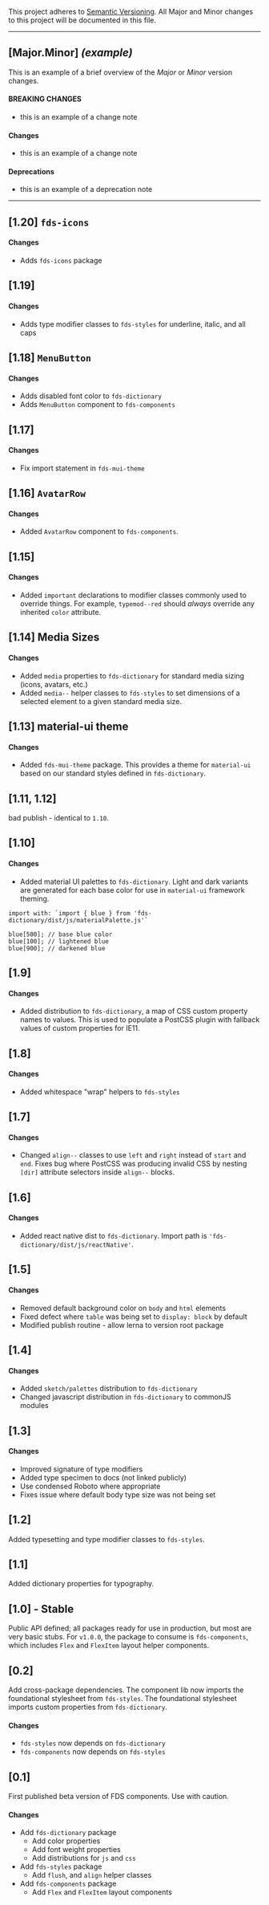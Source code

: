 This project adheres to [Semantic Versioning](https://semver.org/spec/v2.0.0.html).
All Major and Minor changes to this project will be documented in this file.

---

## [Major.Minor] _(example)_
This is an example of a brief overview of the _Major_ or _Minor_ version changes.

#### **BREAKING CHANGES**
- this is an example of a change note

#### **Changes**
- this is an example of a change note

#### **Deprecations**
- this is an example of a deprecation note

---

## [1.20] `fds-icons`

#### **Changes**
- Adds `fds-icons` package

## [1.19]

#### **Changes**
- Adds type modifier classes to `fds-styles` for underline, italic, and all caps

## [1.18] `MenuButton`

#### **Changes**
- Adds disabled font color to `fds-dictionary`
- Adds `MenuButton` component to `fds-components`

## [1.17]

#### **Changes**
- Fix import statement in `fds-mui-theme`

## [1.16] `AvatarRow`

#### **Changes**
- Added `AvatarRow` component to `fds-components`.

## [1.15]

#### **Changes**
- Added `important` declarations to modifier classes commonly used to override things.
  For example, `typemod--red` should _always_ override any inherited `color` attribute.

## [1.14] Media Sizes

#### **Changes**
- Added `media` properties to `fds-dictionary` for standard media sizing (icons, avatars, etc.)
- Added `media--` helper classes to `fds-styles` to set dimensions of a selected element to a given
  standard media size.

## [1.13] material-ui theme

#### **Changes**
- Added `fds-mui-theme` package. This provides a theme for `material-ui` based on our standard styles
  defined in `fds-dictionary`.


## [1.11, 1.12]
bad publish - identical to `1.10`.

## [1.10]

#### **Changes**
- Added material UI palettes to `fds-dictionary`. Light and dark variants are generated for each
  base color for use in `material-ui` framework theming.

```
import with: `import { blue } from 'fds-dictionary/dist/js/materialPalette.js'`

blue[500]; // base blue color
blue[100]; // lightened blue
blue[900]; // darkened blue
```

## [1.9]

#### **Changes**
- Added distribution to `fds-dictionary`, a map of CSS custom property names to values. This is used
  to populate a PostCSS plugin with fallback values of custom properties for IE11.

## [1.8]

#### **Changes**
- Added whitespace "wrap" helpers to `fds-styles`

## [1.7]

#### **Changes**
- Changed `align--` classes to use `left` and `right` instead of `start` and `end`. Fixes bug where
  PostCSS was producing invalid CSS by nesting `[dir]` attribute selectors inside `align--` blocks.

## [1.6]

#### **Changes**
- Added react native dist to `fds-dictionary`. Import path is `'fds-dictionary/dist/js/reactNative'`.

## [1.5]

#### **Changes**
- Removed default background color on `body` and `html` elements
- Fixed defect where `table` was being set to `display: block` by default
- Modified publish routine - allow lerna to version root package

## [1.4]

#### **Changes**
- Added `sketch/palettes` distribution to `fds-dictionary`
- Changed javascript distribution in `fds-dictionary` to commonJS modules

## [1.3]

#### **Changes**
- Improved signature of type modifiers
- Added type specimen to docs (not linked publicly)
- Use condensed Roboto where appropriate
- Fixes issue where default body type size was not being set

## [1.2]
Added typesetting and type modifier classes to `fds-styles`.

## [1.1]
Added dictionary properties for typography.

## [1.0] - Stable
Public API defined; all packages ready for use in production, but most are very basic stubs.
For `v1.0.0`, the package to consume is `fds-components`, which includes `Flex` and `FlexItem`
layout helper components.


## [0.2]
Add cross-package dependencies.
The component lib now imports the foundational stylesheet from `fds-styles`.
The foundational stylesheet imports custom properties from `fds-dictionary`.

#### **Changes**
- `fds-styles` now depends on `fds-dictionary`
- `fds-components` now depends on `fds-styles`


## [0.1]
First published beta version of FDS components. Use with caution.

#### **Changes**
- Add `fds-dictionary` package
  - Add color properties
  - Add font weight properties
  - Add distributions for `js` and `css`
- Add `fds-styles` package
  - Add `flush`, and `align` helper classes
- Add `fds-components` package
  - Add `Flex` and `FlexItem` layout components
